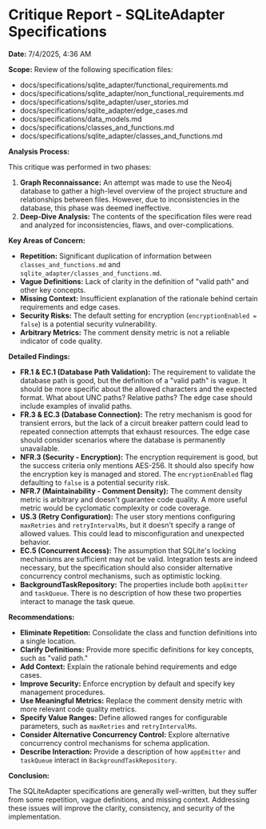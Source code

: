 # Critique Report - SQLiteAdapter Specifications

**Date:** 7/4/2025, 4:36 AM

**Scope:** Review of the following specification files:

*   docs/specifications/sqlite_adapter/functional_requirements.md
*   docs/specifications/sqlite_adapter/non_functional_requirements.md
*   docs/specifications/sqlite_adapter/user_stories.md
*   docs/specifications/sqlite_adapter/edge_cases.md
*   docs/specifications/data_models.md
*   docs/specifications/classes_and_functions.md
*   docs/specifications/sqlite_adapter/classes_and_functions.md

**Analysis Process:**

This critique was performed in two phases:

1.  **Graph Reconnaissance:** An attempt was made to use the Neo4j database to gather a high-level overview of the project structure and relationships between files. However, due to inconsistencies in the database, this phase was deemed ineffective.
2.  **Deep-Dive Analysis:** The contents of the specification files were read and analyzed for inconsistencies, flaws, and over-complications.

**Key Areas of Concern:**

*   **Repetition:** Significant duplication of information between `classes_and_functions.md` and `sqlite_adapter/classes_and_functions.md`.
*   **Vague Definitions:** Lack of clarity in the definition of "valid path" and other key concepts.
*   **Missing Context:** Insufficient explanation of the rationale behind certain requirements and edge cases.
*   **Security Risks:** The default setting for encryption (`encryptionEnabled = false`) is a potential security vulnerability.
*   **Arbitrary Metrics:** The comment density metric is not a reliable indicator of code quality.

**Detailed Findings:**

*   **FR.1 & EC.1 (Database Path Validation):** The requirement to validate the database path is good, but the definition of a "valid path" is vague. It should be more specific about the allowed characters and the expected format. What about UNC paths? Relative paths? The edge case should include examples of invalid paths.
*   **FR.3 & EC.3 (Database Connection):** The retry mechanism is good for transient errors, but the lack of a circuit breaker pattern could lead to repeated connection attempts that exhaust resources. The edge case should consider scenarios where the database is permanently unavailable.
*   **NFR.3 (Security - Encryption):** The encryption requirement is good, but the success criteria only mentions AES-256. It should also specify how the encryption key is managed and stored. The `encryptionEnabled` flag defaulting to `false` is a potential security risk.
*   **NFR.7 (Maintainability - Comment Density):** The comment density metric is arbitrary and doesn't guarantee code quality. A more useful metric would be cyclomatic complexity or code coverage.
*   **US.3 (Retry Configuration):** The user story mentions configuring `maxRetries` and `retryIntervalMs`, but it doesn't specify a range of allowed values. This could lead to misconfiguration and unexpected behavior.
*   **EC.5 (Concurrent Access):** The assumption that SQLite's locking mechanisms are sufficient may not be valid. Integration tests are indeed necessary, but the specification should also consider alternative concurrency control mechanisms, such as optimistic locking.
*   **BackgroundTaskRepository:** The properties include both `appEmitter` and `taskQueue`. There is no description of how these two properties interact to manage the task queue.

**Recommendations:**

*   **Eliminate Repetition:** Consolidate the class and function definitions into a single location.
*   **Clarify Definitions:** Provide more specific definitions for key concepts, such as "valid path."
*   **Add Context:** Explain the rationale behind requirements and edge cases.
*   **Improve Security:** Enforce encryption by default and specify key management procedures.
*   **Use Meaningful Metrics:** Replace the comment density metric with more relevant code quality metrics.
*   **Specify Value Ranges:** Define allowed ranges for configurable parameters, such as `maxRetries` and `retryIntervalMs`.
*   **Consider Alternative Concurrency Control:** Explore alternative concurrency control mechanisms for schema application.
*   **Describe Interaction:** Provide a description of how `appEmitter` and `taskQueue` interact in `BackgroundTaskRepository`.

**Conclusion:**

The SQLiteAdapter specifications are generally well-written, but they suffer from some repetition, vague definitions, and missing context. Addressing these issues will improve the clarity, consistency, and security of the implementation.